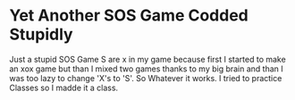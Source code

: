 # Yet Another SOS Game Codded Stupidly
 Just a stupid SOS Game
 S are x in my game because first I started to make an xox game but than I mixed two games thanks to my big brain and than I was too lazy to change 'X's to 'S'. So Whatever it works.
 I tried to practice Classes so I madde it a class.
